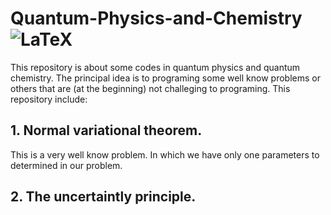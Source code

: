 # Quantum-Physics-and-Chemistry ![LaTeX](https://img.shields.io/badge/COMPLETE-50%25-green)

This repository is about some codes in quantum physics and quantum chemistry. The principal idea is to programing some well know problems or others that are (at the beginning) not challeging to programing.
 This repository include:
 
 ## 1. Normal variational theorem.
 
 This is a very well know problem. In which we have only one parameters to determined in our problem.
 
 ## 2. The uncertaintly principle.

